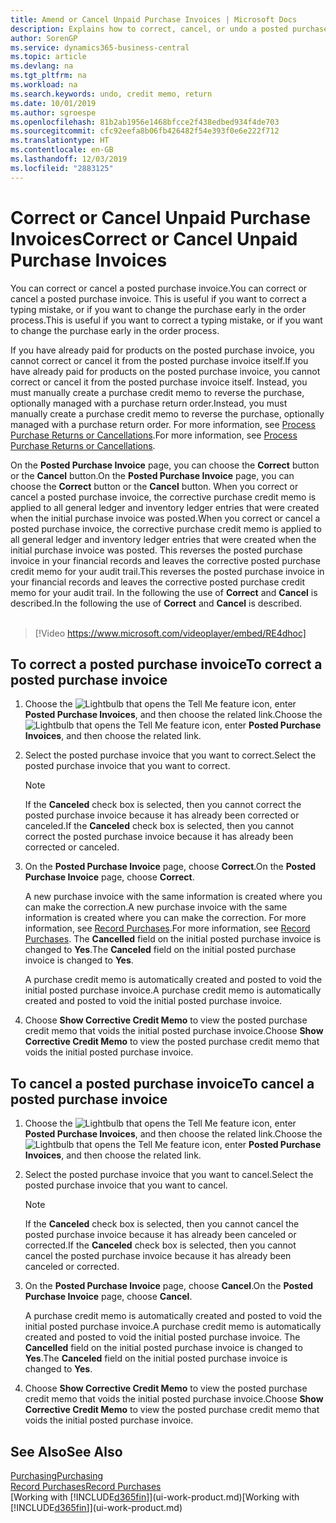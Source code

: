 ```yaml
---
title: Amend or Cancel Unpaid Purchase Invoices | Microsoft Docs
description: Explains how to correct, cancel, or undo a posted purchase invoice and automatically create a purchase credit memo.
author: SorenGP
ms.service: dynamics365-business-central
ms.topic: article
ms.devlang: na
ms.tgt_pltfrm: na
ms.workload: na
ms.search.keywords: undo, credit memo, return
ms.date: 10/01/2019
ms.author: sgroespe
ms.openlocfilehash: 81b2ab1956e1468bfcce2f438edbed934f4de703
ms.sourcegitcommit: cfc92eefa8b06fb426482f54e393f0e6e222f712
ms.translationtype: HT
ms.contentlocale: en-GB
ms.lasthandoff: 12/03/2019
ms.locfileid: "2883125"
---
```

# <a name="correct-or-cancel-unpaid-purchase-invoices"></a><span data-ttu-id="a823a-103">Correct or Cancel Unpaid Purchase Invoices</span><span class="sxs-lookup"><span data-stu-id="a823a-103">Correct or Cancel Unpaid Purchase Invoices</span></span>
<span data-ttu-id="a823a-104">You can correct or cancel a posted purchase invoice.</span><span class="sxs-lookup"><span data-stu-id="a823a-104">You can correct or cancel a posted purchase invoice.</span></span> <span data-ttu-id="a823a-105">This is useful if you want to correct a typing mistake, or if you want to change the purchase early in the order process.</span><span class="sxs-lookup"><span data-stu-id="a823a-105">This is useful if you want to correct a typing mistake, or if you want to change the purchase early in the order process.</span></span>

<span data-ttu-id="a823a-106">If you have already paid for products on the posted purchase invoice, you cannot correct or cancel it from the posted purchase invoice itself.</span><span class="sxs-lookup"><span data-stu-id="a823a-106">If you have already paid for products on the posted purchase invoice, you cannot correct or cancel it from the posted purchase invoice itself.</span></span> <span data-ttu-id="a823a-107">Instead, you must manually create a purchase credit memo to reverse the purchase, optionally managed with a purchase return order.</span><span class="sxs-lookup"><span data-stu-id="a823a-107">Instead, you must manually create a purchase credit memo to reverse the purchase, optionally managed with a purchase return order.</span></span> <span data-ttu-id="a823a-108">For more information, see [Process Purchase Returns or Cancellations](purchasing-how-process-purchase-returns-cancellations.md).</span><span class="sxs-lookup"><span data-stu-id="a823a-108">For more information, see [Process Purchase Returns or Cancellations](purchasing-how-process-purchase-returns-cancellations.md).</span></span>

<span data-ttu-id="a823a-109">On the **Posted Purchase Invoice** page, you can choose the **Correct** button or the **Cancel** button.</span><span class="sxs-lookup"><span data-stu-id="a823a-109">On the **Posted Purchase Invoice** page, you can choose the **Correct** button or the **Cancel** button.</span></span> <span data-ttu-id="a823a-110">When you correct or cancel a posted purchase invoice, the corrective purchase credit memo is applied to all general ledger and inventory ledger entries that were created when the initial purchase invoice was posted.</span><span class="sxs-lookup"><span data-stu-id="a823a-110">When you correct or cancel a posted purchase invoice, the corrective purchase credit memo is applied to all general ledger and inventory ledger entries that were created when the initial purchase invoice was posted.</span></span> <span data-ttu-id="a823a-111">This reverses the posted purchase invoice in your financial records and leaves the corrective posted purchase credit memo for your audit trail.</span><span class="sxs-lookup"><span data-stu-id="a823a-111">This reverses the posted purchase invoice in your financial records and leaves the corrective posted purchase credit memo for your audit trail.</span></span> <span data-ttu-id="a823a-112">In the following the use of **Correct** and **Cancel** is described.</span><span class="sxs-lookup"><span data-stu-id="a823a-112">In the following the use of **Correct** and **Cancel** is described.</span></span>
<br><br>
> [!Video https://www.microsoft.com/videoplayer/embed/RE4dhoc]

## <a name="to-correct-a-posted-purchase-invoice"></a><span data-ttu-id="a823a-113">To correct a posted purchase invoice</span><span class="sxs-lookup"><span data-stu-id="a823a-113">To correct a posted purchase invoice</span></span>
1. <span data-ttu-id="a823a-114">Choose the ![Lightbulb that opens the Tell Me feature](media/ui-search/search_small.png "Tell me what you want to do") icon, enter **Posted Purchase Invoices**, and then choose the related link.</span><span class="sxs-lookup"><span data-stu-id="a823a-114">Choose the ![Lightbulb that opens the Tell Me feature](media/ui-search/search_small.png "Tell me what you want to do") icon, enter **Posted Purchase Invoices**, and then choose the related link.</span></span>  
2. <span data-ttu-id="a823a-115">Select the posted purchase invoice that you want to correct.</span><span class="sxs-lookup"><span data-stu-id="a823a-115">Select the posted purchase invoice that you want to correct.</span></span>  

    > [!NOTE]  
    >   <span data-ttu-id="a823a-116">If the **Canceled** check box is selected, then you cannot correct the posted purchase invoice because it has already been corrected or canceled.</span><span class="sxs-lookup"><span data-stu-id="a823a-116">If the **Canceled** check box is selected, then you cannot correct the posted purchase invoice because it has already been corrected or canceled.</span></span>
3. <span data-ttu-id="a823a-117">On the **Posted Purchase Invoice** page, choose **Correct**.</span><span class="sxs-lookup"><span data-stu-id="a823a-117">On the **Posted Purchase Invoice** page, choose **Correct**.</span></span>

    <span data-ttu-id="a823a-118">A new purchase invoice with the same information is created where you can make the correction.</span><span class="sxs-lookup"><span data-stu-id="a823a-118">A new purchase invoice with the same information is created where you can make the correction.</span></span> <span data-ttu-id="a823a-119">For more information, see [Record Purchases](purchasing-how-record-purchases.md).</span><span class="sxs-lookup"><span data-stu-id="a823a-119">For more information, see [Record Purchases](purchasing-how-record-purchases.md).</span></span> <span data-ttu-id="a823a-120">The **Cancelled** field on the initial posted purchase invoice is changed to **Yes**.</span><span class="sxs-lookup"><span data-stu-id="a823a-120">The **Canceled** field on the initial posted purchase invoice is changed to **Yes**.</span></span>

    <span data-ttu-id="a823a-121">A purchase credit memo is automatically created and posted to void the initial posted purchase invoice.</span><span class="sxs-lookup"><span data-stu-id="a823a-121">A purchase credit memo is automatically created and posted to void the initial posted purchase invoice.</span></span>
4. <span data-ttu-id="a823a-122">Choose **Show Corrective Credit Memo** to view the posted purchase credit memo that voids the initial posted purchase invoice.</span><span class="sxs-lookup"><span data-stu-id="a823a-122">Choose **Show Corrective Credit Memo** to view the posted purchase credit memo that voids the initial posted purchase invoice.</span></span>

## <a name="to-cancel-a-posted-purchase-invoice"></a><span data-ttu-id="a823a-123">To cancel a posted purchase invoice</span><span class="sxs-lookup"><span data-stu-id="a823a-123">To cancel a posted purchase invoice</span></span>
1. <span data-ttu-id="a823a-124">Choose the ![Lightbulb that opens the Tell Me feature](media/ui-search/search_small.png "Tell me what you want to do") icon, enter **Posted Purchase Invoices**, and then choose the related link.</span><span class="sxs-lookup"><span data-stu-id="a823a-124">Choose the ![Lightbulb that opens the Tell Me feature](media/ui-search/search_small.png "Tell me what you want to do") icon, enter **Posted Purchase Invoices**, and then choose the related link.</span></span>  
2. <span data-ttu-id="a823a-125">Select the posted purchase invoice that you want to cancel.</span><span class="sxs-lookup"><span data-stu-id="a823a-125">Select the posted purchase invoice that you want to cancel.</span></span>

    > [!NOTE]  
    >   <span data-ttu-id="a823a-126">If the **Canceled** check box is selected, then you cannot cancel the posted purchase invoice because it has already been canceled or corrected.</span><span class="sxs-lookup"><span data-stu-id="a823a-126">If the **Canceled** check box is selected, then you cannot cancel the posted purchase invoice because it has already been canceled or corrected.</span></span>
3. <span data-ttu-id="a823a-127">On the **Posted Purchase Invoice** page, choose **Cancel**.</span><span class="sxs-lookup"><span data-stu-id="a823a-127">On the **Posted Purchase Invoice** page, choose **Cancel**.</span></span>

    <span data-ttu-id="a823a-128">A purchase credit memo is automatically created and posted to void the initial posted purchase invoice.</span><span class="sxs-lookup"><span data-stu-id="a823a-128">A purchase credit memo is automatically created and posted to void the initial posted purchase invoice.</span></span> <span data-ttu-id="a823a-129">The **Cancelled** field on the initial posted purchase invoice is changed to **Yes**.</span><span class="sxs-lookup"><span data-stu-id="a823a-129">The **Canceled** field on the initial posted purchase invoice is changed to **Yes**.</span></span>
4. <span data-ttu-id="a823a-130">Choose **Show Corrective Credit Memo** to view the posted purchase credit memo that voids the initial posted purchase invoice.</span><span class="sxs-lookup"><span data-stu-id="a823a-130">Choose **Show Corrective Credit Memo** to view the posted purchase credit memo that voids the initial posted purchase invoice.</span></span>

## <a name="see-also"></a><span data-ttu-id="a823a-131">See Also</span><span class="sxs-lookup"><span data-stu-id="a823a-131">See Also</span></span>
[<span data-ttu-id="a823a-132">Purchasing</span><span class="sxs-lookup"><span data-stu-id="a823a-132">Purchasing</span></span>](purchasing-manage-purchasing.md)  
[<span data-ttu-id="a823a-133">Record Purchases</span><span class="sxs-lookup"><span data-stu-id="a823a-133">Record Purchases</span></span>](purchasing-how-record-purchases.md)  
<span data-ttu-id="a823a-134">[Working with [!INCLUDE[d365fin](includes/d365fin_md.md)]](ui-work-product.md)</span><span class="sxs-lookup"><span data-stu-id="a823a-134">[Working with [!INCLUDE[d365fin](includes/d365fin_md.md)]](ui-work-product.md)</span></span>
